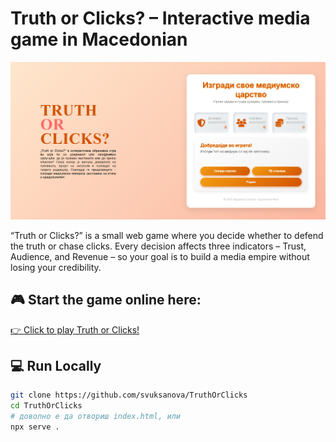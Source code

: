 # Truth or Clicks? – Interactive media game in Macedonian

![Screenshot of the game](image/projectImage.png)

“Truth or Clicks?” is a small web game where you decide whether to defend the truth or chase clicks. 
Every decision affects three indicators – Trust, Audience, and Revenue – so your goal is to build a media empire without losing your credibility.

## 🎮 Start the game online here:
[👉 Click to play Truth or Clicks!](https://svuksanova.github.io/TruthOrClicks/)


## 💻 Run Locally

```bash
git clone https://github.com/svuksanova/TruthOrClicks
cd TruthOrClicks
# доволно е да отвориш index.html, или
npx serve .
